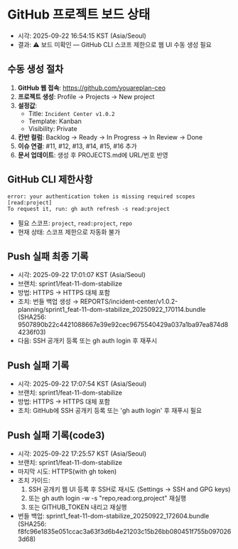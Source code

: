 # GitHub 프로젝트 보드 상태
- 시각: 2025-09-22 16:54:15 KST (Asia/Seoul)
- 결과: ⚠️ 보드 미확인 — GitHub CLI 스코프 제한으로 웹 UI 수동 생성 필요

## 수동 생성 절차
1. **GitHub 웹 접속**: https://github.com/youareplan-ceo
2. **프로젝트 생성**: Profile → Projects → New project
3. **설정값**:
   - Title: `Incident Center v1.0.2`
   - Template: Kanban
   - Visibility: Private
4. **칸반 컬럼**: Backlog → Ready → In Progress → In Review → Done
5. **이슈 연결**: #11, #12, #13, #14, #15, #16 추가
6. **문서 업데이트**: 생성 후 PROJECTS.md에 URL/번호 반영

## GitHub CLI 제한사항
```
error: your authentication token is missing required scopes [read:project]
To request it, run: gh auth refresh -s read:project
```

- 필요 스코프: `project`, `read:project`, `repo`
- 현재 상태: 스코프 제한으로 자동화 불가

## Push 실패 최종 기록
- 시각: 2025-09-22 17:01:07 KST (Asia/Seoul)
- 브랜치: sprint1/feat-11-dom-stabilize
- 방법: HTTPS → HTTPS 대체 포함
- 조치: 번들 백업 생성 → REPORTS/incident-center/v1.0.2-planning/sprint1_feat-11-dom-stabilize_20250922_170114.bundle (SHA256: 9507890b22c4421088667e39e92cec9675540429a037a1ba97ea874d84236f03)
- 다음: SSH 공개키 등록 또는 gh auth login 후 재푸시

## Push 실패 기록
- 시각: 2025-09-22 17:07:54 KST (Asia/Seoul)
- 브랜치: sprint1/feat-11-dom-stabilize
- 방법: HTTPS → HTTPS 대체 포함
- 조치: GitHub에 SSH 공개키 등록 또는 'gh auth login' 후 재푸시 필요

## Push 실패 기록(code3)
- 시각: 2025-09-22 17:25:57 KST (Asia/Seoul)
- 브랜치: sprint1/feat-11-dom-stabilize
- 마지막 시도: HTTPS(with gh token)
- 조치 가이드:
  1) SSH 공개키 웹 UI 등록 후 SSH로 재시도 (Settings → SSH and GPG keys)
  2) 또는 gh auth login -w -s "repo,read:org,project" 재실행
  3) 또는 GITHUB_TOKEN 내리고 재실행
- 번들 백업: sprint1_feat-11-dom-stabilize_20250922_172604.bundle (SHA256: f8fc96e1835e051ccac3a63f3d6b4e21203c15b26bb080451f755b0970263d68)

